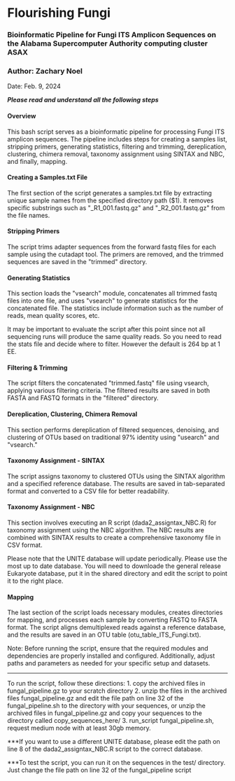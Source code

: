 # Flourishing Fungi

### Bioinformatic Pipeline for Fungi ITS Amplicon Sequences on the Alabama Supercomputer Authority computing cluster ASAX
### Author: Zachary Noel
Date: Feb. 9, 2024

*******Please read and understand all the following steps*******


#### Overview
This bash script serves as a bioinformatic pipeline for processing Fungi ITS amplicon 
sequences. The pipeline includes steps for creating a samples list, stripping primers, 
generating statistics, filtering and trimming, dereplication, clustering, chimera removal, 
taxonomy assignment using SINTAX and NBC, and finally, mapping.

#### Creating a Samples.txt File
The first section of the script generates a samples.txt file by extracting unique sample 
names from the specified directory path ($1). It removes specific substrings such as 
"_R1_001.fastq.gz" and "_R2_001.fastq.gz" from the file names.

#### Stripping Primers
The script trims adapter sequences from the forward fastq files for each sample using the 
cutadapt tool. The primers are removed, and the trimmed sequences are saved in the 
"trimmed" directory.

#### Generating Statistics
This section loads the "vsearch" module, concatenates all trimmed fastq files into one 
file, and uses "vsearch" to generate statistics for the concatenated file. The statistics 
include information such as the number of reads, mean quality scores, etc.

It may be important to evaluate the script after this point since not all sequencing 
runs will produce the same quality reads. So you need to read the stats file and decide 
where to filter. However the default is 264 bp at 1 EE. 

#### Filtering & Trimming
The script filters the concatenated "trimmed.fastq" file using vsearch, applying various 
filtering criteria. The filtered results are saved in both FASTA and FASTQ formats in the 
"filtered" directory.

#### Dereplication, Clustering, Chimera Removal
This section performs dereplication of filtered sequences, denoising, and clustering of 
OTUs based on traditional 97% identity using "usearch" and "vsearch."

#### Taxonomy Assignment - SINTAX
The script assigns taxonomy to clustered OTUs using the SINTAX algorithm and a specified 
reference database. The results are saved in tab-separated format and converted to a CSV 
file for better readability.

#### Taxonomy Assignment - NBC
This section involves executing an R script (dada2_assigntax_NBC.R) for taxonomy 
assignment using the NBC algorithm. The NBC results are combined with SINTAX results to 
create a comprehensive taxonomy file in CSV format.

Please note that the UNITE database will update periodically. Please use the most up to
date database. You will need to downloade the general release Eukaryote database, put it
in the shared directory and edit the script to point it to the right place. 

#### Mapping
The last section of the script loads necessary modules, creates directories for mapping, 
and processes each sample by converting FASTQ to FASTA format. The script aligns 
demultiplexed reads against a reference database, and the results are saved in an OTU 
table (otu_table_ITS_Fungi.txt).

Note: Before running the script, ensure that the required modules and dependencies are 
properly installed and configured. Additionally, adjust paths and parameters as needed 
for your specific setup and datasets.

******************************************************************************************

To run the script, follow these directions: 
		1. copy the archived files in fungal_pipeline.gz to your scratch directory
		2. unzip the files in the archived files fungal_pipeline.gz and edit the file 
		  path on line 32 of the fungal_pipeline.sh to the directory with 
		  your sequences, or unzip the archived files in fungal_pipeline.gz and copy your 
		  sequences to the directory called copy_sequences_here/
		3. run_script fungal_pipeline.sh, request medium node with at least 30gb memory.

***If you want to use a different UNITE database, please edit the path on line 8 of the 
dada2_assigntax_NBC.R script to the correct database. 

***To test the script, you can run it on the sequences in the test/ directory. Just 
change the file path on line 32 of the fungal_pipeline script
